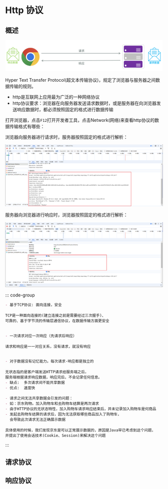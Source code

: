 # Http 协议



## 概述


![LOGO](/public/image/javapublic/7ef07951-f203-480d-ab4a-3f7a0e82fa64.png)

Hyper Text Transfer Protocol(超文本传输协议)，规定了浏览器与服务器之间数据传输的规则。

- http是互联网上应用最为广泛的一种网络协议
- http协议要求：浏览器在向服务器发送请求数据时，或是服务器在向浏览器发送响应数据时，都必须按照固定的格式进行数据传输

打开浏览器，点击`F12`打开开发者工具，点击Network(网络)来查看http协议的数据传输格式有哪些：

浏览器向服务器进行请求时，服务器按照固定的格式进行解析：

![LOGO](/public/image/javapublic/60bd1dac-ea03-4c0f-addf-21fb23770458.png)

服务器向浏览器进行响应时，浏览器按照固定的格式进行解析：

![LOGO](/public/image/javapublic/2dd3099c-8c9a-4642-a858-65e001086ef9.png)


::: code-group

```md [基于TCP协议]
- 基于TCP协议: 面向连接，安全 
  
TCP是一种面向连接的(建立连接之前是需要经过三次握手)、
可靠的、基于字节流的传输层通信协议，在数据传输方面更安全

```

```md [基于请求-响应模型]

- 一次请求对应一次响应（先请求后响应）

请求和响应是一一对应关系，没有请求，就没有响应

```

```md [无状态协议]

- 对于数据没有记忆能力。每次请求-响应都是独立的

无状态指的是客户端发送HTTP请求给服务端之后，
服务端根据请求响应数据，响应完后，不会记录任何信息。
- 缺点:  多次请求间不能共享数据
- 优点:  速度快

- 请求之间无法共享数据会引发的问题：
- 如：京东购物。加入购物车和去购物车结算是两次请求
- 由于HTTP协议的无状态特性，加入购物车请求响应结束后，并未记录加入购物车是何商品
- 发起去购物车结算的请求后，因为无法获取哪些商品加入了购物车，
  会导致此次请求无法正确展示数据

具体使用的时候，我们发现京东是可以正常展示数据的，原因是Java早已考虑到这个问题，
并提出了使用会话技术(Cookie、Session)来解决这个问题
```

:::


## 请求协议


## 响应协议





















